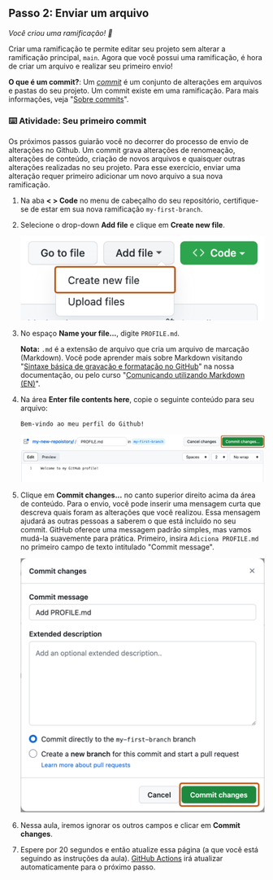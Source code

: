 <!--
  <<< Notas do autor: Passo 2 >>>
  Inicie este passo parabenizando pelo passo anterior.
  Defina os termos e links para docs.github.com.
-->

## Passo 2: Enviar um arquivo

_Você criou uma ramificação! :tada:_

Criar uma ramificação te permite editar seu projeto sem alterar a ramificação principal, `main`. Agora que você possui uma ramificação, é hora de criar um arquivo e realizar seu primeiro envio!

**O que é um commit?**: Um _[commit](https://docs.github.com/pt/pull-requests/committing-changes-to-your-project/creating-and-editing-commits/about-commits)_ é um conjunto de alterações em arquivos e pastas do seu projeto. Um commit existe em uma ramificação. Para mais informações, veja "[Sobre commits](https://docs.github.com/pt/pull-requests/committing-changes-to-your-project/creating-and-editing-commits/about-commits)".

### :keyboard: Atividade: Seu primeiro commit

Os próximos passos guiarão você no decorrer do processo de envio de alterações no Github. Um commit grava alterações de renomeação, alterações de conteúdo, criação de novos arquivos e quaisquer outras alterações realizadas no seu projeto. Para esse exercício, enviar uma alteração requer primeiro adicionar um novo arquivo a sua nova ramificação.

1. Na aba **< > Code** no menu de cabeçalho do seu repositório, certifique-se de estar em sua nova ramificação `my-first-branch`.

2. Selecione o drop-down **Add file** e clique em **Create new file**.

   ![create new file option](/images/create-new-file.png)

3. No espaço **Name your file...**, digite `PROFILE.md`.

   **Nota:** `.md` é a extensão de arquivo que cria um arquivo de marcação (Markdown). Você pode aprender mais sobre Markdown visitando "[Sintaxe básica de gravação e formatação no GitHub](https://docs.github.com/pt/get-started/writing-on-github/getting-started-with-writing-and-formatting-on-github/basic-writing-and-formatting-syntax)" na nossa documentação, ou pelo curso "[Comunicando utilizando Markdown (EN)](https://github.com/skills/communicate-using-markdown)".

4. Na área **Enter file contents here**, copie o seguinte conteúdo para seu arquivo:

   ```
   Bem-vindo ao meu perfil do Github!
   ```

   <img alt="profile.md file screenshot" src="/images/my-profile-file.png"/>

5. Clique em **Commit changes...** no canto superior direito acima da área de conteúdo. Para o envio, você pode inserir uma mensagem curta que descreva quais foram as alterações que você realizou. Essa mensagem ajudará as outras pessoas a saberem o que está incluido no seu commit. GitHub oferece uma messagem padrão simples, mas vamos mudá-la suavemente para prática. Primeiro, insira `Adiciona PROFILE.md` no primeiro campo de texto intitulado "Commit message".

   <img alt="captura de tela adicionando um novo arquivo com uma mensagem de envio" src="/images/commit-full-screen.png" />

6. Nessa aula, iremos ignorar os outros campos e clicar em **Commit changes**.
7. Espere por 20 segundos e então atualize essa página (a que você está seguindo as instruções da aula). [GitHub Actions](https://docs.github.com/pt/actions) irá atualizar automaticamente para o próximo passo.
